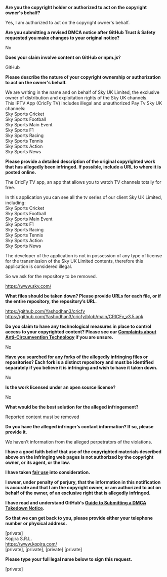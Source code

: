 **Are you the copyright holder or authorized to act on the copyright owner's behalf?**

Yes, I am authorized to act on the copyright owner's behalf.

**Are you submitting a revised DMCA notice after GitHub Trust & Safety requested you make changes to your original notice?**

No

**Does your claim involve content on GitHub or npm.js?**

GitHub

**Please describe the nature of your copyright ownership or authorization to act on the owner's behalf.**

We are writing in the name and on behalf of Sky UK Limited, the exclusive owner of distribution and exploitation rights of the Sky UK channels.  
This IPTV App (CricFy TV) includes illegal and unauthorized Pay Tv Sky UK channels:  
Sky Sports Cricket  
Sky Sports Football  
Sky Sports Main Event  
Sky Sports F1  
Sky Sports Racing  
Sky Sports Tennis  
Sky Sports Action  
Sky Sports News  

**Please provide a detailed description of the original copyrighted work that has allegedly been infringed. If possible, include a URL to where it is posted online.**

The CricFy TV app, an app that allows you to watch TV channels totally for free.  

In this application you can see all the tv series of our client Sky UK Limited, including:  
Sky Sports Cricket  
Sky Sports Football  
Sky Sports Main Event  
Sky Sports F1  
Sky Sports Racing  
Sky Sports Tennis  
Sky Sports Action  
Sky Sports News  

The developer of the application is not in possession of any type of license for the transmission of the Sky UK Limited contents, therefore this application is considered illegal.

So we ask for the repository to be removed.

https://www.sky.com/

**What files should be taken down? Please provide URLs for each file, or if the entire repository, the repository’s URL.**

https://github.com/Yashodhan3/cricfy  
https://github.com/Yashodhan3/cricfy/blob/main/CRICFy_v3.5.apk

**Do you claim to have any technological measures in place to control access to your copyrighted content? Please see our <a href="https://docs.github.com/articles/guide-to-submitting-a-dmca-takedown-notice#complaints-about-anti-circumvention-technology">Complaints about Anti-Circumvention Technology</a> if you are unsure.**

No

**<a href="https://docs.github.com/articles/dmca-takedown-policy#b-what-about-forks-or-whats-a-fork">Have you searched for any forks</a> of the allegedly infringing files or repositories? Each fork is a distinct repository and must be identified separately if you believe it is infringing and wish to have it taken down.**

No

**Is the work licensed under an open source license?**

No

**What would be the best solution for the alleged infringement?**

Reported content must be removed

**Do you have the alleged infringer’s contact information? If so, please provide it.**

We haven't information from the alleged perpetrators of the violations.

**I have a good faith belief that use of the copyrighted materials described above on the infringing web pages is not authorized by the copyright owner, or its agent, or the law.**

**I have taken <a href="https://www.lumendatabase.org/topics/22">fair use</a> into consideration.**

**I swear, under penalty of perjury, that the information in this notification is accurate and that I am the copyright owner, or am authorized to act on behalf of the owner, of an exclusive right that is allegedly infringed.**

**I have read and understand GitHub's <a href="https://docs.github.com/articles/guide-to-submitting-a-dmca-takedown-notice/">Guide to Submitting a DMCA Takedown Notice</a>.**

**So that we can get back to you, please provide either your telephone number or physical address.**

[private]  
Kopjra S.R.L.  
https://www.kopjra.com/  
[private], [private], [private]
[private]

**Please type your full legal name below to sign this request.**

[private]
